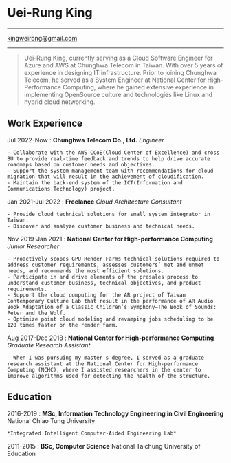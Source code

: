 Uei-Rung King
============

-------------------                 ---------------------
kingweirong@gmail.com
-------------------                 ---------------------

> Uei-Rung King, currently serving as a Cloud Software Engineer for Azure and AWS at Chunghwa Telecom in Taiwan. With over 5 years of experience in designing IT infrastructure. Prior to joining Chunghwa Telecom, he served as a System Engineer at National Center for High-Performance Computing, where he gained extensive experience in implementing OpenSource culture and technologies like Linux and hybrid cloud networking.

Work Experience
---------------

Jul 2022-Now
:  **Chunghwa Telecom Co., Ltd.** _Engineer_

    - Collaborate with the AWS CCoE(Cloud Center of Excellence) and cross BU to provide real-time feedback and trends to help drive accurate roadmaps based on customer needs and objectives.
    - Support the system management team with recommendations for cloud migration that will result in the achievement of cloudification.
    - Maintain the back-end system of the ICT(Information and Communications Technology) project.

Jan 2021-Jul 2022
:   **Freelance** _Cloud Architecture Consultant_

    - Provide cloud technical solutions for small system integrator in Taiwan.
    - Discover and analyze customer business and technical needs.

Nov 2019-Jan 2021
:   **National Center for High-performance Computing** _Junior Researcher_

    - Proactively scopes GPU Render Farms technical solutions required to address customer requirements, assesses customers’ met and unmet needs, and recommends the most efficient solutions.
    - Participate in and drive elements of the presales process to understand customer business, technical objectives, and product requirements.
    - Support the cloud computing for the AR project of Taiwan Contemporary Culture Lab that result in the performance of AR Audio Book Adaptation of a Classic Children’s Symphony—The Book of Sounds: Peter and the Wolf.
    - Optimize point cloud modeling and revamping jobs scheduling to be 120 times faster on the render farm.

Aug 2017-Dec 2018
:   **National Center for High-performance Computing** _Graduate Research Assistant_

    - When I was pursuing my master's degree, I served as a graduate research assistant at the National Center for High-performance Computing (NCHC), where I assisted researchers in the center to improve algorithms used for detecting the health of the structure.

Education
---------

2016-2019
:   **MSc, Information Technology Engineering in Civil Engineering** National Chiao Tung University

    *Integrated Intelligent Computer-Aided Engineering Lab*

2011-2015
:   **BSc, Computer Science** National Taichung University of Education
